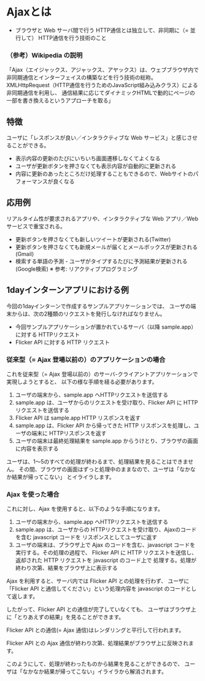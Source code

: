 # Ajaxとは

* ブラウザと Web サーバ間で行う HTTP通信とは独立して、非同期に（= 並行して） HTTP通信を行う技術のこと

### （参考）Wikipedia の説明

「Ajax（エイジャックス、アジャックス、アヤックス）は、ウェブブラウザ内で非同期通信とインターフェイスの構築などを行う技術の総称。
XMLHttpRequest（HTTP通信を行うためのJavaScript組み込みクラス）による非同期通信を利用し、
通信結果に応じてダイナミックHTMLで動的にページの一部を書き換えるというアプローチを取る」

## 特徴

ユーザに「レスポンスが良い／インタラクティブな Web サービス」と感じさせることができる。

* 表示内容の更新のたびにいちいち画面遷移しなくてよくなる
* ユーザが更新ボタンを押さなくても表示内容が自動的に更新される
* 内容に更新のあったところだけ処理することもできるので、Webサイトのパフォーマンスが良くなる

## 応用例

リアルタイム性が要求されるアプリや、インタラクティブな Web アプリ／Webサービスで重宝される。

* 更新ボタンを押さなくても新しいツイートが更新される(Twitter)
* 更新ボタンを押さなくても新規メールが届くとメールボックスが更新される(Gmail)
* 検索する単語の予測 - ユーザがタイプするたびに予測結果が更新される(Google検索) ※ 参考: リアクティブプログラミング

## 1dayインターンアプリにおける例

今回の1dayインターンで作成するサンプルアプリケーションでは、
ユーザの端末からは、次の2種類のリクエストを発行しなければなりません。

* 今回サンプルアプリケーションが置かれているサーバ（以降 sample.app）に対する HTTPリクエスト
* Flicker API に対する HTTP リクエスト

### 従来型（= Ajax 登場以前の）のアプリケーションの場合

これを従来型（= Ajax 登場以前の）のサーバ-クライアントアプリケーションで実現しようとすると、
以下の様な手順を経る必要があります。

1. ユーザの端末から、sample.app へHTTPリクエストを送信する
2. sample.app は、ユーザからのリクエストを受け取り、Flicker API に HTTPリクエストを送信する
3. Flicker API は sample.app HTTP リスポンスを返す
4. sample.app は、Flicker API から帰ってきた HTTP リスポンスを処理し、ユーザの端末に HTTPリスポンスを返す
5. ユーザの端末は最終処理結果を sample.app からうけとり、ブラウザの画面に内容を表示する

ユーザは、1〜5のすべての処理が終わるまで、処理結果を見ることはできません。
その間、ブラウザの画面はずっと処理中のままなので、ユーザは「なかなか結果が帰ってこない」
とイライラします。

### Ajax を使った場合

これに対し、Ajax を使用すると、以下のような手順になります。

1. ユーザの端末から、sample.app へHTTPリクエストを送信する
2. sample.app は、ユーザからの HTTPリクエストを受け取り、Ajaxのコードを含む javascript コードを
リスポンスとしてユーザに返す
3. ユーザの端末は、ブラウザ上で Ajax のコードを含む、javascript コードを実行する。その処理の過程で、
Flicker API に HTTP リクエストを送信し、返却された HTTP リクエストを javascript のコード上で
処理する。処理が終わり次第、結果をブラウザ上に表示する

Ajax を利用すると、サーバ内では Flicker API との処理を行わず、
ユーザに「Flicker API と通信してください」という処理内容を javascript のコードとして返します。

したがって、Flicker API との通信が完了していなくても、
ユーザはブラウザ上に「とりあえずの結果」を見ることができます。

Flicker API との通信(= Ajax 通信)はレンダリングと平行して行われます。

Flicker API との Ajax 通信が終わり次第、処理結果がブラウザ上に反映されます。

このようにして、処理が終わったものから結果を見ることができるので、
ユーザは「なかなか結果が帰ってこない」イライラから解消されます。
